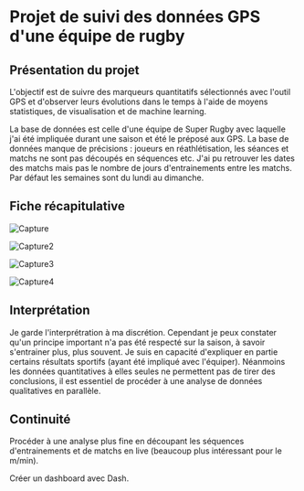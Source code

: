 # Projet de suivi des données GPS d'une équipe de rugby

## Présentation du projet

L'objectif est de suivre des marqueurs quantitatifs sélectionnés avec l'outil GPS et d'observer leurs évolutions dans le temps à l'aide de moyens statistiques, de visualisation et de machine learning.

La base de données est celle d'une équipe de Super Rugby avec laquelle j'ai été impliquée durant une saison et été le préposé aux GPS.
La base de données manque de précisions : joueurs en réathlétisation, les séances et matchs ne sont pas découpés en séquences etc. J'ai pu retrouver les dates des matchs mais pas le nombre de jours d'entrainements entre les matchs. Par défaut les semaines sont du lundi au dimanche.

## Fiche récapitulative
![Capture](https://user-images.githubusercontent.com/77809335/120209948-3bda9700-c1fd-11eb-91dd-95ac779bcf94.JPG) 

![Capture2](https://user-images.githubusercontent.com/77809335/120210162-793f2480-c1fd-11eb-9b60-5f5c39a03798.JPG)

![Capture3](https://user-images.githubusercontent.com/77809335/120210296-9f64c480-c1fd-11eb-82f1-f68b2970ed5d.JPG) 

![Capture4](https://user-images.githubusercontent.com/77809335/120210360-b1466780-c1fd-11eb-8388-8437622d7728.JPG)

## Interprétation

Je garde l'interprétration à ma discrétion. Cependant je peux constater qu'un principe important n'a pas été respecté sur la saison, à savoir s'entrainer plus, plus souvent. Je suis en capacité d'expliquer en partie certains résultats sportifs (ayant été impliqué avec l'équiper). Néanmoins les données quantitatives à elles seules ne permettent pas de tirer des conclusions, il est essentiel de procéder à une analyse de données qualitatives en parallèle.

## Continuité

Procéder à une analyse plus fine en découpant les séquences d'entrainements et de matchs en live (beaucoup plus intéressant pour le m/min).

Créer un dashboard avec Dash.
